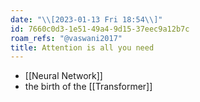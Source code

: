 ```yaml
---
date: "\\[2023-01-13 Fri 18:54\\]"
id: 7660c0d3-1e51-49a4-9d15-37eec9a12b7c
roam_refs: "@vaswani2017"
title: Attention is all you need
---
```


- [[Neural Network]]
- the birth of the [[Transformer]]
